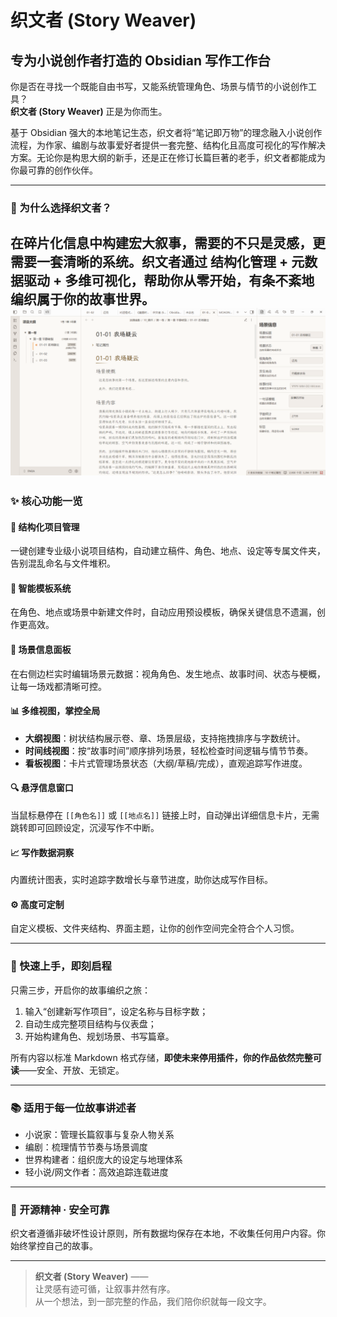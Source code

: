 # 织文者 (Story Weaver)

## 专为小说创作者打造的 Obsidian 写作工作台

你是否在寻找一个既能自由书写，又能系统管理角色、场景与情节的小说创作工具？  
**织文者 (Story Weaver)** 正是为你而生。

基于 Obsidian 强大的本地笔记生态，织文者将“笔记即万物”的理念融入小说创作流程，为作家、编剧与故事爱好者提供一套完整、结构化且高度可视化的写作解决方案。无论你是构思大纲的新手，还是正在修订长篇巨著的老手，织文者都能成为你最可靠的创作伙伴。

---

### 🌟 为什么选择织文者？

在碎片化信息中构建宏大叙事，需要的不只是灵感，更需要一套清晰的系统。织文者通过 **结构化管理 + 元数据驱动 + 多维可视化**，帮助你从零开始，有条不紊地编织属于你的故事世界。
![](https://github.com/wwaa321/Story-Weaver/blob/main/Story-Weaver-1.png)
---

### ✨ 核心功能一览

#### 📁 结构化项目管理

一键创建专业级小说项目结构，自动建立稿件、角色、地点、设定等专属文件夹，告别混乱命名与文件堆积。

#### 📝 智能模板系统

在角色、地点或场景中新建文件时，自动应用预设模板，确保关键信息不遗漏，创作更高效。

#### 🎯 场景信息面板

在右侧边栏实时编辑场景元数据：视角角色、发生地点、故事时间、状态与梗概，让每一场戏都清晰可控。

#### 📊 多维视图，掌控全局

- **大纲视图**：树状结构展示卷、章、场景层级，支持拖拽排序与字数统计。
- **时间线视图**：按“故事时间”顺序排列场景，轻松检查时间逻辑与情节节奏。
- **看板视图**：卡片式管理场景状态（大纲/草稿/完成），直观追踪写作进度。

#### 🔍 悬浮信息窗口

当鼠标悬停在 `[[角色名]]` 或 `[[地点名]]` 链接上时，自动弹出详细信息卡片，无需跳转即可回顾设定，沉浸写作不中断。

#### 📈 写作数据洞察

内置统计图表，实时追踪字数增长与章节进度，助你达成写作目标。

#### ⚙️ 高度可定制

自定义模板、文件夹结构、界面主题，让你的创作空间完全符合个人习惯。

---

### 🚀 快速上手，即刻启程

只需三步，开启你的故事编织之旅：

1. 输入“创建新写作项目”，设定名称与目标字数；
2. 自动生成完整项目结构与仪表盘；
3. 开始构建角色、规划场景、书写篇章。

所有内容以标准 Markdown 格式存储，**即使未来停用插件，你的作品依然完整可读**——安全、开放、无锁定。

---

### 📚 适用于每一位故事讲述者

- 小说家：管理长篇叙事与复杂人物关系
- 编剧：梳理情节节奏与场景调度
- 世界构建者：组织庞大的设定与地理体系
- 轻小说/网文作者：高效追踪连载进度

---

### 🔧 开源精神 · 安全可靠

织文者遵循非破坏性设计原则，所有数据均保存在本地，不收集任何用户内容。你始终掌控自己的故事。

---

> **织文者 (Story Weaver)** ——  
> 让灵感有迹可循，让叙事井然有序。  
> 从一个想法，到一部完整的作品，我们陪你织就每一段文字。

